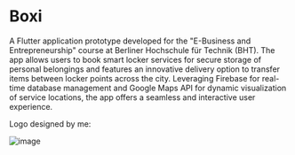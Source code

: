 # Boxi

A Flutter application prototype developed for the "E-Business and Entrepreneurship" course at Berliner Hochschule für Technik (BHT). The app allows users to book smart locker services for secure storage of personal belongings and features an innovative delivery option to transfer items between locker points across the city. Leveraging Firebase for real-time database management and Google Maps API for dynamic visualization of service locations, the app offers a seamless and interactive user experience. 

Logo designed by me:


![image](https://github.com/user-attachments/assets/c7c37390-ef93-4033-8837-3f0b168aa992)

